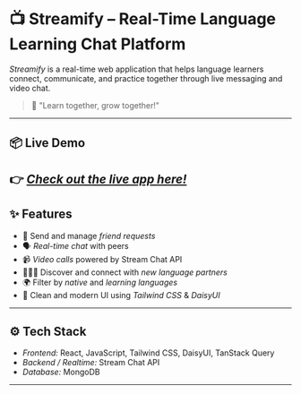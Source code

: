 # 📺 Streamify – Real-Time Language Learning Chat Platform

*Streamify* is a real-time web application that helps language learners connect, communicate, and practice together through live messaging and video chat.

> 🚀 "Learn together, grow together!"

---

## 📦 Live Demo
👉 [*Check out the live app here!*](https://stremify-t503.onrender.com)
---

## ✨ Features
- 🔗 Send and manage *friend requests*
- 🗣 *Real-time chat* with peers
- 📹 *Video calls* powered by Stream Chat API
- 🧑‍🤝‍🧑 Discover and connect with *new language partners*
- 🌍 Filter by *native* and *learning languages*
- 📄 Clean and modern UI using *Tailwind CSS* & *DaisyUI*

---

## ⚙ Tech Stack
- *Frontend:* React, JavaScript, Tailwind CSS, DaisyUI, TanStack Query
- *Backend / Realtime:* Stream Chat API
- *Database:* MongoDB

---
